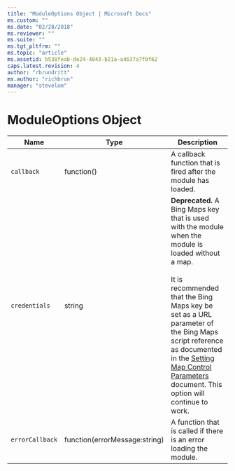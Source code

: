 ```yaml
---
title: "ModuleOptions Object | Microsoft Docs"
ms.custom: ""
ms.date: "02/28/2018"
ms.reviewer: ""
ms.suite: ""
ms.tgt_pltfrm: ""
ms.topic: "article"
ms.assetid: b538feab-de24-4843-b21a-a4637a7f0f62
caps.latest.revision: 4
author: "rbrundritt"
ms.author: "richbrun"
manager: "stevelom"
---
```

# ModuleOptions Object
Name             | Type                           | Description
---------------- | ------------------------------ | -----------------------------------------
`callback`	     | function()                     | A callback function that is fired after the module has loaded.
`credentials`    | string                         | **Deprecated.** A Bing Maps key that is used with the module when the module is loaded without a map.<br/><br/>It is recommended that the Bing Maps key be set as a URL parameter of the Bing Maps script reference as documented in the [Setting Map Control Parameters](../v8-web-control/setting-map-control-parameters.md) document. This option will continue to work.
`errorCallback`  | function(errorMessage:string)  | A function that is called if there is an error loading the module.
